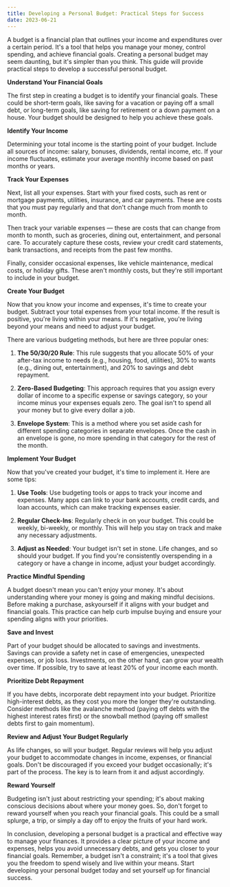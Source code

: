 ```yaml
---
title: Developing a Personal Budget: Practical Steps for Success
date: 2023-06-21
---
```

A budget is a financial plan that outlines your income and expenditures over a certain period. It's a tool that helps you manage your money, control spending, and achieve financial goals. Creating a personal budget may seem daunting, but it's simpler than you think. This guide will provide practical steps to develop a successful personal budget.

**Understand Your Financial Goals**

The first step in creating a budget is to identify your financial goals. These could be short-term goals, like saving for a vacation or paying off a small debt, or long-term goals, like saving for retirement or a down payment on a house. Your budget should be designed to help you achieve these goals.

**Identify Your Income**

Determining your total income is the starting point of your budget. Include all sources of income: salary, bonuses, dividends, rental income, etc. If your income fluctuates, estimate your average monthly income based on past months or years.

**Track Your Expenses**

Next, list all your expenses. Start with your fixed costs, such as rent or mortgage payments, utilities, insurance, and car payments. These are costs that you must pay regularly and that don't change much from month to month.

Then track your variable expenses — these are costs that can change from month to month, such as groceries, dining out, entertainment, and personal care. To accurately capture these costs, review your credit card statements, bank transactions, and receipts from the past few months.

Finally, consider occasional expenses, like vehicle maintenance, medical costs, or holiday gifts. These aren't monthly costs, but they're still important to include in your budget.

**Create Your Budget**

Now that you know your income and expenses, it's time to create your budget. Subtract your total expenses from your total income. If the result is positive, you're living within your means. If it's negative, you're living beyond your means and need to adjust your budget.

There are various budgeting methods, but here are three popular ones:

1. **The 50/30/20 Rule**: This rule suggests that you allocate 50% of your after-tax income to needs (e.g., housing, food, utilities), 30% to wants (e.g., dining out, entertainment), and 20% to savings and debt repayment.

2. **Zero-Based Budgeting**: This approach requires that you assign every dollar of income to a specific expense or savings category, so your income minus your expenses equals zero. The goal isn't to spend all your money but to give every dollar a job.

3. **Envelope System**: This is a method where you set aside cash for different spending categories in separate envelopes. Once the cash in an envelope is gone, no more spending in that category for the rest of the month.

**Implement Your Budget**

Now that you've created your budget, it's time to implement it. Here are some tips:

1. **Use Tools**: Use budgeting tools or apps to track your income and expenses. Many apps can link to your bank accounts, credit cards, and loan accounts, which can make tracking expenses easier.

2. **Regular Check-Ins**: Regularly check in on your budget. This could be weekly, bi-weekly, or monthly. This will help you stay on track and make any necessary adjustments.

3. **Adjust as Needed**: Your budget isn't set in stone. Life changes, and so should your budget. If you find you're consistently overspending in a category or have a change in income, adjust your budget accordingly.

**Practice Mindful Spending**

A budget doesn't mean you can't enjoy your money. It's about understanding where your money is going and making mindful decisions. Before making a purchase, askyourself if it aligns with your budget and financial goals. This practice can help curb impulse buying and ensure your spending aligns with your priorities.

**Save and Invest**

Part of your budget should be allocated to savings and investments. Savings can provide a safety net in case of emergencies, unexpected expenses, or job loss. Investments, on the other hand, can grow your wealth over time. If possible, try to save at least 20% of your income each month.

**Prioritize Debt Repayment**

If you have debts, incorporate debt repayment into your budget. Prioritize high-interest debts, as they cost you more the longer they're outstanding. Consider methods like the avalanche method (paying off debts with the highest interest rates first) or the snowball method (paying off smallest debts first to gain momentum).

**Review and Adjust Your Budget Regularly**

As life changes, so will your budget. Regular reviews will help you adjust your budget to accommodate changes in income, expenses, or financial goals. Don't be discouraged if you exceed your budget occasionally; it's part of the process. The key is to learn from it and adjust accordingly.

**Reward Yourself**

Budgeting isn't just about restricting your spending; it's about making conscious decisions about where your money goes. So, don't forget to reward yourself when you reach your financial goals. This could be a small splurge, a trip, or simply a day off to enjoy the fruits of your hard work.

In conclusion, developing a personal budget is a practical and effective way to manage your finances. It provides a clear picture of your income and expenses, helps you avoid unnecessary debts, and gets you closer to your financial goals. Remember, a budget isn't a constraint; it's a tool that gives you the freedom to spend wisely and live within your means. Start developing your personal budget today and set yourself up for financial success.